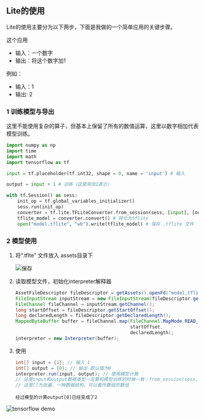 ## Lite的使用

Lite的使用主要分为以下两步，下面是我做的一个简单应用的关键步骤。

这个应用

- 输入：一个数字
- 输出：将这个数字加1

例如：

- 输入：1 
- 输出:   2



### 1 训练模型与导出

这里不能使用复杂的算子，但基本上保留了所有的数值运算，这里以数字相加代表模型训练。

```python
import numpy as np
import time
import math
import tensorflow as tf

input = tf.placeholder(tf.int32, shape = 0, name = 'input') # 输入

output = input + 1 # 训练（这里用加1表示）

with tf.Session() as sess:
    init_op = tf.global_variables_initializer()
    sess.run(init_op)
    converter = tf.lite.TFLiteConverter.from_session(sess, [input], [output]) 
    tflite_model = converter.convert() # 转化为tflite
    open("model.tflite", "wb").write(tflite_model) # 保存 .tflite 文件
```

### 2 模型使用

1. 将“.tflte” 文件放入 assets目录下

   ![保存](C:\Users\rengao_wu\AppData\Roaming\Typora\typora-user-images\1559828191560.png)

2. 读取模型文件，初始化interpreter解释器

   ```java
   AssetFileDescriptor fileDescriptor = getAssets().openFd("model.tflite");
   FileInputStream inputStream = new FileInputStream(fileDescriptor.getFileDescriptor());
   FileChannel fileChannel = inputStream.getChannel();
   long startOffset = fileDescriptor.getStartOffset();
   long declaredLength = fileDescriptor.getDeclaredLength();
   MappedByteBuffer buffer = fileChannel.map(FileChannel.MapMode.READ_ONLY, 
                                             startOffset, 
                                             declaredLength);
   interpreter = new Interpreter(buffer);
   ```

3. 使用

   ```java
   int[] input = {1}; // 输入 1
   int[] output = {0}; // 输出 默认值为0
   interpreter.run(input, output); // 使用模型计算
   // 这里input和output数据类型一定要和模型训练的时候一致：from_session(sess, [input], [output]) 
   // 这里[]为张量，一种数据结构，可以看作数组的数组
   ```

   ```
   经过模型的计算output[0]已经变成了2
   ```

![tensorflow demo](https://i.loli.net/2019/06/12/5d00c7a1715c444322.png)
